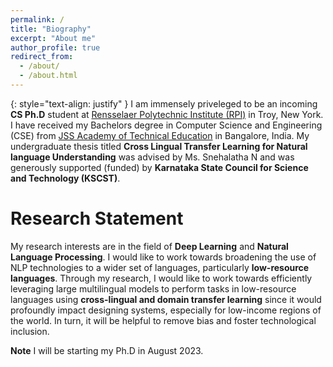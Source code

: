 ```yaml
---
permalink: /
title: "Biography"
excerpt: "About me"
author_profile: true
redirect_from: 
  - /about/
  - /about.html
---
```

{: style="text-align: justify" }
I am immensely priveleged to be an incoming **CS Ph.D** student at [Rensselaer Polytechnic Institute (RPI)](https://rpi.edu/) in Troy, New York. I have received my Bachelors degree in Computer Science and Engineering (CSE) from [JSS Academy of Technical Education](https://jssateb.ac.in/) in Bangalore, India. My undergraduate thesis titled **Cross Lingual Transfer Learning for Natural language Understanding** was advised by Ms. Snehalatha N and was generously supported (funded) by **Karnataka State Council for Science and Technology (KSCST)**.<br> 


Research Statement
======

My research interests are in the field of **Deep Learning** and **Natural Language Processing**. I would like to work towards broadening the use of NLP technologies to a wider set of languages, particularly **low-resource languages**. Through my research, I would like to work towards efficiently leveraging large multilingual models to perform tasks in low-resource languages using **cross-lingual and domain transfer learning** since it would profoundly impact designing systems, especially for low-income regions of the world. In turn, it will be helpful to remove bias and foster technological inclusion. 

**Note** 
I will be starting my Ph.D in August 2023.

